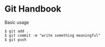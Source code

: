 # Git Handbook

Basic usage

```
$ git add .
$ git commit -m "write something meaningful"
$ git push
```